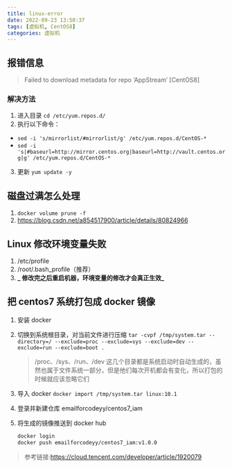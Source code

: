 ```yaml
---
title: linux-error
date: 2022-09-23 13:50:37
tags: [虚拟机, CentOS8]
categories: 虚拟机
---
```


## 报错信息

> Failed to download metadata for repo ‘AppStream’ [CentOS8]

### 解决方法

1. 进入目录 `cd /etc/yum.repos.d/`
2. 执行以下命令：

- `sed -i 's/mirrorlist/#mirrorlist/g' /etc/yum.repos.d/CentOS-*`
- `sed -i 's|#baseurl=http://mirror.centos.org|baseurl=http://vault.centos.org|g' /etc/yum.repos.d/CentOS-*`

3. 更新 `yum update -y`

## 磁盘过满怎么处理

1. `docker volume prune -f`
2. https://blog.csdn.net/a854517900/article/details/80824966

## Linux 修改环境变量失败

1. /etc/profile
2. /root/.bash_profile（推荐）
3. **_ 修改完之后重启机器，环境变量的修改才会真正生效_**

## 把 centos7 系统打包成 docker 镜像

1. 安装 docker
2. 切换到系统根目录，对当前文件进行压缩
   `tar -cvpf /tmp/system.tar --directory=/ --exclude=proc --exclude=sys --exclude=dev --exclude=run --exclude=boot . `
   > /proc、/sys、/run、/dev 这几个目录都是系统启动时自动生成的，虽然也属于文件系统一部分，但是他们每次开机都会有变化，所以打包的时候就应该忽略它们
3. 导入 docker
   `docker import /tmp/system.tar linux:10.1`
4. 登录并新建仓库 emailforcodeyy/centos7_iam
5. 将生成的镜像推送到 docker hub

   ```bash
   docker login
   docker push emailforcodeyy/centos7_iam:v1.0.0
   ```

> 参考链接:https://cloud.tencent.com/developer/article/1920079
